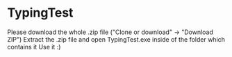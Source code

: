 # TypingTest
Please download the whole .zip file ("Clone or download" -> "Download ZIP")
Extract the .zip file and open TypingTest.exe inside of the folder which contains it
Use it :)
